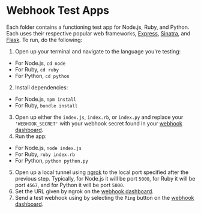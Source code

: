 # Webhook Test Apps

Each folder contains a functioning test app for Node.js, Ruby, and Python. Each uses their respective popular web frameworks, [Express](https://expressjs.com/), [Sinatra](http://www.sinatrarb.com/), and [Flask](http://flask.pocoo.org/). To run, do the following:

1. Open up your terminal and navigate to the language you're testing:
  - For Node.js, `cd node`
  - For Ruby, `cd ruby`
  - For Python, `cd python`
2. Install dependencies:
  - For Node.js, `npm install`
  - For Ruby, `bundle install`
3. Open up either the `index.js`, `index.rb`, or `index.py` and replace your `'WEBHOOK_SECRET'` with your webhook secret found in your [webhook dashboard](https://app.usebutton.com/webhooks).
4. Run the app:
  - For Node.js, `node index.js`
  - For Ruby, `ruby index.rb`
  - For Python, `python python.py`
5. Open up a local tunnel using [ngrok](https://ngrok.com/) to the local port specified after the previous step. Typically, for Node.js it will be port `5000`, for Ruby it will be port `4567`, and for Python it will be port `5000`.
6. Set the URL given by ngrok on the [webhook dashboard](https://app.usebutton.com/webhooks).
7. Send a test webhook using by selecting the `Ping` button on the [webhook dashboard](https://app.usebutton.com/webhooks).
